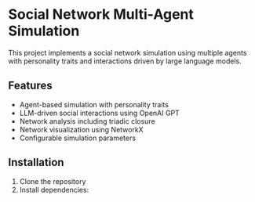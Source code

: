 # Social Network Multi-Agent Simulation

This project implements a social network simulation using multiple agents with personality traits and interactions driven by large language models.

## Features

- Agent-based simulation with personality traits
- LLM-driven social interactions using OpenAI GPT
- Network analysis including triadic closure
- Network visualization using NetworkX
- Configurable simulation parameters

## Installation

1. Clone the repository
2. Install dependencies:
